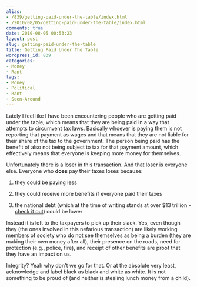 ```yaml
---
alias:
- /839/getting-paid-under-the-table/index.html
- /2010/08/05/getting-paid-under-the-table/index.html
comments: true
date: 2010-08-05 00:53:23
layout: post
slug: getting-paid-under-the-table
title: Getting Paid Under The Table
wordpress_id: 839
categories:
- Money
- Rant
tags:
- Money
- Political
- Rant
- Seen-Around
---
```


Lately I feel like I have been encountering people who are getting paid under the table, which means that they are being paid in a way that attempts to circumvent tax laws.  Basically whoever is paying them is not reporting that payment as wages and that means that they are not liable for their share of the tax to the government.  The person being paid has the benefit of also not being subject to tax for that payment amount, which effectively means that everyone is keeping more money for themselves.

Unfortunately there is a loser in this transaction.  And that loser is everyone else.  Everyone who **does** pay their taxes loses because:




  1. they could be paying less


  2. they could receive more benefits if everyone paid their taxes


  3. the national debt (which at the time of writing stands at over $13 trillion - [check it out](http://www.brillig.com/debt_clock/)) could be lower



Instead it is left to the taxpayers to pick up their slack.  Yes, even though they (the ones involved in this nefarious transaction) are likely working members of society who do not see themselves as being a burden (they are making their own money after all), their presence on the roads, need for protection (e.g., police, fire), and receipt of other benefits are proof that they have an impact on us.

Integrity?  Yeah why don't we go for that.  Or at the absolute very least, acknowledge and label black as black and white as white.  It is not something to be proud of (and neither is stealing lunch money from a child).
